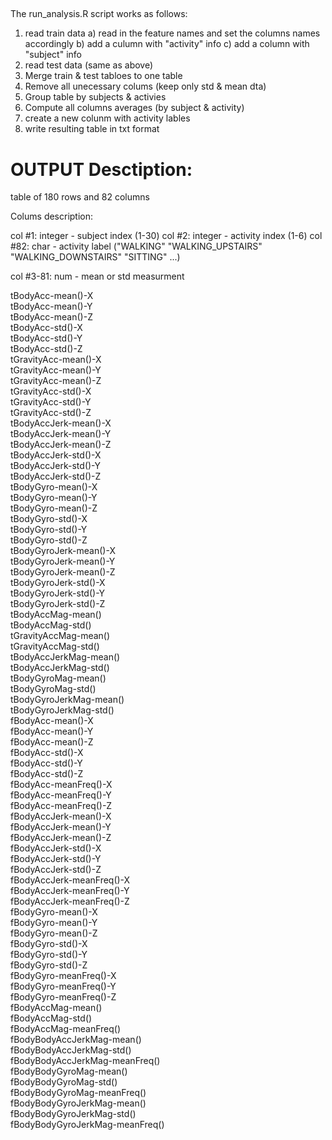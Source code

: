 ##


The run_analysis.R script works as follows:

1) read train data
	a) read in the feature names and set the columns names accordingly
	b) add a culumn with "activity" info
	c) add a column with "subject" info
2) read test data (same as above)
3) Merge train & test tabloes to one table
4) Remove all unecessary colums (keep only std & mean dta)
5) Group table by subjects & activies
6) Compute all columns averages (by subject & activity)
7) create a new colunm with activity lables
8) write resulting table in txt format 

OUTPUT Desctiption:
===================

table of 180 rows and 82 columns

Colums description:

col #1: 	integer - subject index (1-30)
col #2: 	integer  - activity index (1-6)
col #82:	char - activity label ("WALKING" "WALKING_UPSTAIRS" "WALKING_DOWNSTAIRS" "SITTING" ...)

col #3-81: 	num - mean or std measurment


  tBodyAcc-mean()-X               
  tBodyAcc-mean()-Y               
  tBodyAcc-mean()-Z               
  tBodyAcc-std()-X                
  tBodyAcc-std()-Y                
  tBodyAcc-std()-Z                
  tGravityAcc-mean()-X            
  tGravityAcc-mean()-Y            
  tGravityAcc-mean()-Z            
  tGravityAcc-std()-X             
  tGravityAcc-std()-Y             
  tGravityAcc-std()-Z             
  tBodyAccJerk-mean()-X           
  tBodyAccJerk-mean()-Y           
  tBodyAccJerk-mean()-Z           
  tBodyAccJerk-std()-X            
  tBodyAccJerk-std()-Y            
  tBodyAccJerk-std()-Z            
  tBodyGyro-mean()-X              
  tBodyGyro-mean()-Y              
  tBodyGyro-mean()-Z              
  tBodyGyro-std()-X               
  tBodyGyro-std()-Y               
  tBodyGyro-std()-Z               
  tBodyGyroJerk-mean()-X          
  tBodyGyroJerk-mean()-Y          
  tBodyGyroJerk-mean()-Z          
  tBodyGyroJerk-std()-X           
  tBodyGyroJerk-std()-Y           
  tBodyGyroJerk-std()-Z           
  tBodyAccMag-mean()              
  tBodyAccMag-std()               
  tGravityAccMag-mean()           
  tGravityAccMag-std()            
  tBodyAccJerkMag-mean()          
  tBodyAccJerkMag-std()           
  tBodyGyroMag-mean()              
  tBodyGyroMag-std()              
  tBodyGyroJerkMag-mean()         
  tBodyGyroJerkMag-std()          
  fBodyAcc-mean()-X               
  fBodyAcc-mean()-Y               
  fBodyAcc-mean()-Z               
  fBodyAcc-std()-X                
  fBodyAcc-std()-Y                
  fBodyAcc-std()-Z                
  fBodyAcc-meanFreq()-X           
  fBodyAcc-meanFreq()-Y           
  fBodyAcc-meanFreq()-Z           
  fBodyAccJerk-mean()-X          
  fBodyAccJerk-mean()-Y           
  fBodyAccJerk-mean()-Z           
  fBodyAccJerk-std()-X            
  fBodyAccJerk-std()-Y            
  fBodyAccJerk-std()-Z            
  fBodyAccJerk-meanFreq()-X       
  fBodyAccJerk-meanFreq()-Y       
  fBodyAccJerk-meanFreq()-Z       
  fBodyGyro-mean()-X              
  fBodyGyro-mean()-Y              
  fBodyGyro-mean()-Z              
  fBodyGyro-std()-X               
  fBodyGyro-std()-Y               
  fBodyGyro-std()-Z               
  fBodyGyro-meanFreq()-X          
  fBodyGyro-meanFreq()-Y          
  fBodyGyro-meanFreq()-Z          
  fBodyAccMag-mean()              
  fBodyAccMag-std()               
  fBodyAccMag-meanFreq()          
  fBodyBodyAccJerkMag-mean()      
  fBodyBodyAccJerkMag-std()       
  fBodyBodyAccJerkMag-meanFreq()  
  fBodyBodyGyroMag-mean()         
  fBodyBodyGyroMag-std()          
  fBodyBodyGyroMag-meanFreq()     
  fBodyBodyGyroJerkMag-mean()     
  fBodyBodyGyroJerkMag-std()      
  fBodyBodyGyroJerkMag-meanFreq()